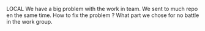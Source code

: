 LOCAL
We have a big problem with the work in team. We sent to much repo en the same time.
How to fix the problem ?
What part we chose for no battle in the work group.
